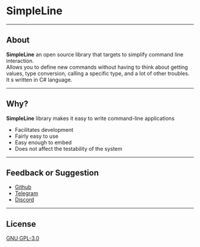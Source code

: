# SimpleLine

---
## About
**SimpleLine** an open source library that targets to simplify command line interaction.  
Allows you to define new commands without having to think about getting values, type conversion, 
calling a specific type, and a lot of other troubles.
It s written in C# language.

---
## Why?
**SimpleLine** library makes it easy to write command-line applications
- Facilitates development
- Fairly easy to use 
- Easy enough to embed
- Does not affect the testability of the system

---
## Feedback or Suggestion
- [Github](https://github.com/DrSa1fer)
- [Telegram](https://t.me/DanilKucherenko)
- [Discord](https://discord.com/invite/XmQqXuHQ)

---
## License
[GNU GPL-3.0](https://www.gnu.org/licenses/gpl-3.0.en.html)
